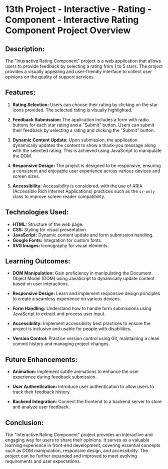 # 13th Project - Interactive - Rating - Component - Interactive Rating Component Project Overview


## Description:
The "Interactive Rating Component" project is a web application that allows users to provide feedback by selecting a rating from 1 to 5 stars. The project provides a visually appealing and user-friendly interface to collect user opinions on the quality of support services.

## Features:

1. **Rating Selection:**
Users can choose their rating by clicking on the star icons provided. The selected rating is visually highlighted.

2. **Feedback Submission:**
The application includes a form with radio buttons for each star rating and a "Submit" button. Users can submit their feedback by selecting a rating and clicking the "Submit" button.

3. **Dynamic Content Update:**
Upon submission, the application dynamically updates the content to show a thank-you message along with the selected rating. This is achieved using JavaScript to manipulate the DOM.

4. **Responsive Design:**
The project is designed to be responsive, ensuring a consistent and enjoyable user experience across various devices and screen sizes.

5. **Accessibility:**
Accessibility is considered, with the use of ARIA (Accessible Rich Internet Applications) practices such as the `sr-only` class to improve screen reader compatibility.

## Technologies Used:
- **HTML:** Structure of the web page.
- **CSS:** Styling for visual presentation.
- **JavaScript:** Dynamic content update and form submission handling.
- **Google Fonts:** Integration for custom fonts.
- **SVG Images:** Iconography for visual elements.

## Learning Outcomes:
- **DOM Manipulation:** Gain proficiency in manipulating the Document Object Model (DOM) using JavaScript to dynamically update content based on user interactions.

- **Responsive Design:** Learn and implement responsive design principles to create a seamless experience on various devices.

- **Form Handling:** Understand how to handle form submissions using JavaScript to extract and process user input.

- **Accessibility:** Implement accessibility best practices to ensure the project is inclusive and usable for people with disabilities.

- **Version Control:** Practice version control using Git, maintaining a clean commit history and managing project changes.

## Future Enhancements:
- **Animation:** Implement subtle animations to enhance the user experience during feedback submission.

- **User Authentication:** Introduce user authentication to allow users to track their feedback history.

- **Backend Integration:** Connect the frontend to a backend server to store and analyze user feedback.

## Conclusion:
The "Interactive Rating Component" project provides an interactive and engaging way for users to share their opinions. It serves as a valuable learning experience in front-end development, covering essential concepts such as DOM manipulation, responsive design, and accessibility. The project can be further expanded and improved to meet evolving requirements and user expectations.







